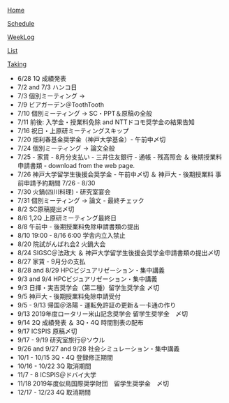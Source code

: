 [Home](index.md) 

[Schedule](Schedule.md) 

[WeekLog](WeekLog.md) 

[List](List.md)

[Taking](Taking.md)

- 6/28 1Q 成績発表
- 7/2 and 7/3 ハンコ日
- 7/3 個別ミーティング →
- 7/9 ビアガーデン＠ToothTooth
- 7/10 個別ミーティング → SC・PPT＆原稿の全般
- 7/11 前後: 入学金・授業料免除 and NTTドコモ奨学金の結果告知
- 7/16 祝日・上原研ミーティングスキップ
- 7/20 畑利春基金奨学金（神戸大学基金）- 午前中〆切
- 7/24 個別ミーティング → 論文全般
- 7/25 - 家賃 - 8月分支払い - 三井住友銀行 - 通帳 - 残高照会 ＆ 後期授業料申請書類 - download from the web page.
- 7/26 神戸大学留学生後援会奨学金 - 午前中〆切 ＆ 神戸大 - 後期授業料 事前申請予約期間 7/26 - 8/30
- 7/30 火鍋(四川料理)・研究室宴会
- 7/31 個別ミーティング → 論文 - 最終チェック
- 8/2  SC原稿提出〆切
- 8/6  1,2Q 上原研ミーティング最終日
- 8/8 午前中 - 後期授業料免除申請書類の提出
- 8/10 19:00 - 8/16 6:00 学舎内立入禁止
- 8/20 院試がんばれ会2 火鍋大会
- 8/24 SIGSC＠法政大 ＆ 神戸大学留学生後援会奨学金申請書類の提出〆切
- 8/27 家賃 - 9月分の支払
- 8/28 and 8/29 HPCビジュアリゼーション・集中講義
- 9/3 and 9/4 HPCビジュアリゼーション・集中講義
- 9/3 日揮・実吉奨学会（第二種）留学生奨学金 〆切
- 9/5 神戸大 - 後期授業料免除申請受付
- 9/5 - 9/13 帰国＠洛陽 - 運転免許証の更新＆一卡通の作り
- 9/13 2019年度ロータリー米山記念奨学会 留学生奨学金　〆切
- 9/14 2Q 成績発表 ＆ 3Q・4Q 時間割表の配布
- 9/17 ICSPIS 原稿〆切
- 9/17 - 9/19 研究室旅行＠ソウル 
- 9/26 and 9/27 and 9/28 社会シミュレーション・集中講義
- 10/1 - 10/15 3Q・4Q 登録修正期間
- 10/16 - 10/22 3Q 取消期間 
- 11/7 - 8 ICSPIS＠ドバイ大学
- 11/18 2019年度似鳥国際奨学財団　留学生奨学金　〆切
- 12/17 - 12/23 4Q 取消期間
